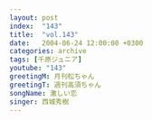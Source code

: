 ```yaml
---
layout: post
index:  "143"
title:  "vol.143"
date:   2004-06-24 12:00:00 +0300
categories: archive
tags: [千原ジュニア]
youtube: "143"
greetingM: 月刊松ちゃん
greetingT: 週刊高須ちゃん
songName: 激しい恋
singer: 西城秀樹
---
```

